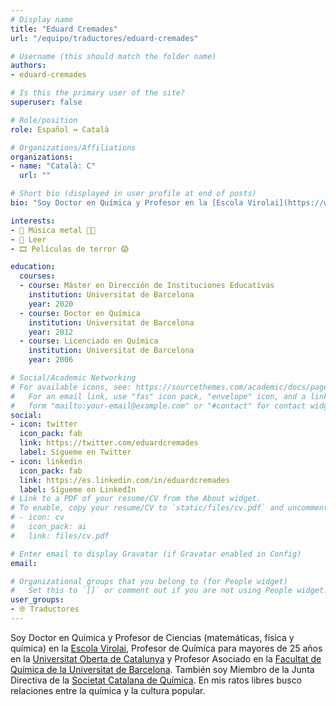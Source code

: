 ```yaml
---
# Display name
title: "Eduard Cremades"
url: "/equipo/traductores/eduard-cremades"

# Username (this should match the folder name)
authors:
- eduard-cremades

# Is this the primary user of the site?
superuser: false

# Role/position
role: Español ↔️ Català

# Organizations/Affiliations
organizations:
- name: "Català: C"
  url: ""

# Short bio (displayed in user profile at end of posts)
bio: "Soy Doctor en Química y Profesor en la [Escola Virolai](https://www.virolai.com/es/), en la [Universitat Oberta de Catalunya](https://www.uoc.edu/portal/es/index.html) y en la [Facultat de Química de la Universitat de Barcelona](https://www.ub.edu/portal/web/quimica)."

interests:
- 🎸 Música metal 🤘🏼
- 📖 Leer
- 🎞️ Películas de terror 😱

education:
  courses:
  - course: Máster en Dirección de Instituciones Educativas
    institution: Universitat de Barcelona
    year: 2020 
  - course: Doctor en Química
    institution: Universitat de Barcelona
    year: 2012
  - course: Licenciado en Química
    institution: Universitat de Barcelona
    year: 2006

# Social/Academic Networking
# For available icons, see: https://sourcethemes.com/academic/docs/page-builder/#icons
#   For an email link, use "fas" icon pack, "envelope" icon, and a link in the
#   form "mailto:your-email@example.com" or "#contact" for contact widget.
social:
- icon: twitter
  icon_pack: fab
  link: https://twitter.com/eduardcremades
  label: Sígueme en Twitter
- icon: linkedin
  icon_pack: fab
  link: https://es.linkedin.com/in/eduardcremades
  label: Sígueme en LinkedIn  
# Link to a PDF of your resume/CV from the About widget.
# To enable, copy your resume/CV to `static/files/cv.pdf` and uncomment the lines below.
# - icon: cv
#   icon_pack: ai
#   link: files/cv.pdf

# Enter email to display Gravatar (if Gravatar enabled in Config)
email:

# Organizational groups that you belong to (for People widget)
#   Set this to `[]` or comment out if you are not using People widget.
user_groups:
- 🌐 Traductores
---
```


Soy Doctor en Química y Profesor de Ciencias (matemáticas, física y química) en la [Escola Virolai](https://www.virolai.com/es/), Profesor de Química para mayores de 25 años en la [Universitat Oberta de Catalunya](https://www.uoc.edu/portal/es/index.html) y Profesor Asociado en la [Facultat de Química de la Universitat de Barcelona](https://www.ub.edu/portal/web/quimica). También soy Miembro de la Junta Directiva de la [Societat Catalana de Química](https://blogs.iec.cat/scq/). En mis ratos libres busco relaciones entre la química y la cultura popular.